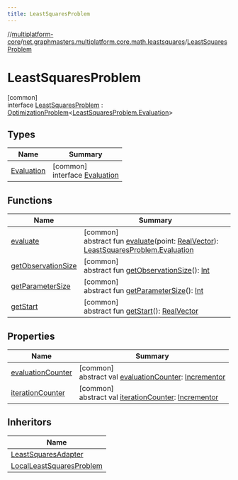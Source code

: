 ```yaml
---
title: LeastSquaresProblem
---
```

//[multiplatform-core](../../../index.html)/[net.graphmasters.multiplatform.core.math.leastsquares](../index.html)/[LeastSquaresProblem](index.html)



# LeastSquaresProblem



[common]\
interface [LeastSquaresProblem](index.html) : [OptimizationProblem](../../net.graphmasters.multiplatform.core.math.optim/-optimization-problem/index.html)&lt;[LeastSquaresProblem.Evaluation](-evaluation/index.html)&gt;



## Types


| Name | Summary |
|---|---|
| [Evaluation](-evaluation/index.html) | [common]<br>interface [Evaluation](-evaluation/index.html) |


## Functions


| Name | Summary |
|---|---|
| [evaluate](evaluate.html) | [common]<br>abstract fun [evaluate](evaluate.html)(point: [RealVector](../../net.graphmasters.multiplatform.core.math.linear/-real-vector/index.html)): [LeastSquaresProblem.Evaluation](-evaluation/index.html) |
| [getObservationSize](get-observation-size.html) | [common]<br>abstract fun [getObservationSize](get-observation-size.html)(): [Int](https://kotlinlang.org/api/latest/jvm/stdlib/kotlin/-int/index.html) |
| [getParameterSize](get-parameter-size.html) | [common]<br>abstract fun [getParameterSize](get-parameter-size.html)(): [Int](https://kotlinlang.org/api/latest/jvm/stdlib/kotlin/-int/index.html) |
| [getStart](get-start.html) | [common]<br>abstract fun [getStart](get-start.html)(): [RealVector](../../net.graphmasters.multiplatform.core.math.linear/-real-vector/index.html) |


## Properties


| Name | Summary |
|---|---|
| [evaluationCounter](../../net.graphmasters.multiplatform.core.math.optim/-optimization-problem/evaluation-counter.html) | [common]<br>abstract val [evaluationCounter](../../net.graphmasters.multiplatform.core.math.optim/-optimization-problem/evaluation-counter.html): [Incrementor](../../net.graphmasters.multiplatform.core.math.utils/-incrementor/index.html) |
| [iterationCounter](../../net.graphmasters.multiplatform.core.math.optim/-optimization-problem/iteration-counter.html) | [common]<br>abstract val [iterationCounter](../../net.graphmasters.multiplatform.core.math.optim/-optimization-problem/iteration-counter.html): [Incrementor](../../net.graphmasters.multiplatform.core.math.utils/-incrementor/index.html) |


## Inheritors


| Name |
|---|
| [LeastSquaresAdapter](../-least-squares-adapter/index.html) |
| [LocalLeastSquaresProblem](../-local-least-squares-problem/index.html) |

